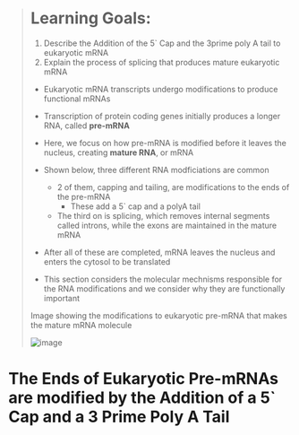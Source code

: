 > # Learning Goals:
> 1. Describe the Addition of the 5` Cap and the 3prime poly A tail to eukaryotic mRNA
> 2. Explain the process of splicing that produces mature eukaryotic mRNA
>
> - Eukaryotic mRNA transcripts undergo modifications to produce functional mRNAs
> - Transcription of protein coding genes initially produces a longer RNA, called **pre-mRNA**
> - Here, we focus on how pre-mRNA is modified before it leaves the nucleus, creating **mature RNA**, or mRNA
>
> - Shown below, three different RNA modficiations are common
>   - 2 of them, capping and tailing, are modifications to the ends of the pre-mRNA
>     - These add a 5` cap and a polyA tail
>   - The third on is splicing, which removes internal segments called introns, while the exons are maintained in the mature mRNA
> - After all of these are completed, mRNA leaves the nucleus and enters the cytosol to be translated
> - This section considers the molecular mechnisms responsible for the RNA modifications and we consider why they are functionally important
>
> Image showing the modifications to eukaryotic pre-mRNA that makes the mature mRNA molecule
>
> ![image](https://github.com/MCBasterSheet/MCBasterSheet/assets/157453648/2c06ac33-e36d-4921-a45a-33e5b969e379)

# The Ends of Eukaryotic Pre-mRNAs are modified by the Addition of a 5` Cap and a 3 Prime Poly A Tail

